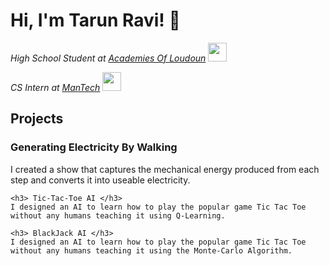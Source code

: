 <h1> Hi, I'm Tarun Ravi! 👋 </h2>

*High School Student at [Academies Of Loudoun](https://www.lcps.org/acl)* <img src="https://media.giphy.com/media/fYSnHlufseco8Fh93Z/giphy.gif" width="30">

*CS Intern at [ManTech](https://www.mantech.com/mantech-welcomes-its-inaugural-class-dfend-summer-interns)* <img src="https://media.giphy.com/media/WUlplcMpOCEmTGBtBW/giphy.gif" width="30"> 

<h2> Projects </h2>
    <h3> Generating Electricity By Walking </h3>
    I created a show that captures the mechanical energy produced from each step and converts it into useable electricity.

    <h3> Tic-Tac-Toe AI </h3>
    I designed an AI to learn how to play the popular game Tic Tac Toe without any humans teaching it using Q-Learning. 

    <h3> BlackJack AI </h3>
    I designed an AI to learn how to play the popular game Tic Tac Toe without any humans teaching it using the Monte-Carlo Algorithm. 
